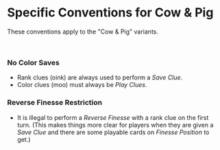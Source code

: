 # Specific Conventions for Cow & Pig

These conventions apply to the "Cow & Pig" variants.

<br />

### No Color Saves

* Rank clues (oink) are always used to perform a *Save Clue*.
* Color clues (moo) must always be *Play Clues*.

### Reverse Finesse Restriction

* It is illegal to perform a *Reverse Finesse* with a rank clue on the first turn. (This makes things more clear for players when they are given a *Save Clue* and there are some playable cards on *Finesse Position* to get.)
